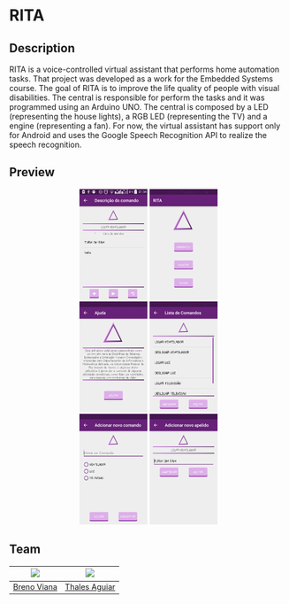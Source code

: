 # RITA

## Description

RITA is a voice-controlled virtual assistant that performs home automation tasks. That project was developed as a work for the Embedded Systems course. The goal of RITA is to improve the life quality of people with visual disabilities. The central is responsible for perform the tasks and it was programmed using an Arduino UNO. The central is composed 
by a LED (representing the house lights), a RGB LED (representing the TV) and a engine (representing a fan). For now, the virtual assistant has support only for Android and uses the Google Speech Recognition API to realize the speech recognition.

## Preview

<div style="margin: 0 auto; max-width: 250px;">
	<p align="center">
		<img height="200px" src ="img/app_img01.png"/>
		<img height="200px" src ="img/app_img02.png"/>
		<img height="200px" src ="img/app_img03.png"/>
		<img height="200px" src ="img/app_img04.png"/>
		<img height="200px" src ="img/app_img05.png"/>
		<img height="200px" src ="img/app_img06.png"/>
	</p>	
</div>


## Team

[<img src="https://avatars2.githubusercontent.com/u/17532418?v=3&s=400" width="100"/>](https://github.com/brenov) | [<img src="https://avatars1.githubusercontent.com/u/11097182?s=400&v=4" width="100"/>](https://github.com/thalesaguiar21)
---|---
[Breno Viana](https://github.com/brenov) | [Thales Aguiar](https://github.com/thalesaguiar21)
